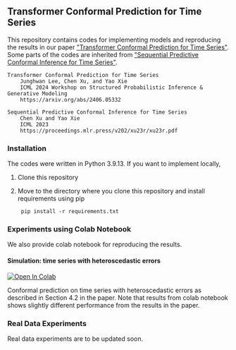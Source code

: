## Transformer Conformal Prediction for Time Series

This repository contains codes for implementing models and reproducing the results in our paper ["Transformer Conformal Prediction for Time Series"](https://arxiv.org/abs/2406.05332). Some parts of the codes are inherited from ["Sequential Predictive Conformal Inference for Time Series"](https://proceedings.mlr.press/v202/xu23r/xu23r.pdf).

    Transformer Conformal Prediction for Time Series
        Junghwan Lee, Chen Xu, and Yao Xie
        ICML 2024 Workshop on Structured Probabilistic Inference & Generative Modeling
        https://arxiv.org/abs/2406.05332

    Sequential Predictive Conformal Inference for Time Series
        Chen Xu and Yao Xie
        ICML 2023
        https://proceedings.mlr.press/v202/xu23r/xu23r.pdf

### Installation
The codes were written in Python 3.9.13. If you want to implement locally,

1. Clone this repository
2. Move to the directory where you clone this repository and install requirements using pip

        pip install -r requirements.txt

### Experiments using Colab Notebook
We also provide colab notebook for reproducing the results.

#### Simulation: time series with heteroscedastic errors
<a target="_blank" href="https://colab.research.google.com/github/Jayaos/TCPTS/blob/main/examples/hetero_example.ipynb">
  <img src="https://colab.research.google.com/assets/colab-badge.svg" alt="Open In Colab"/>
</a>

Conformal prediction on time series with heteroscedastic errors as described in Section 4.2 in the paper. Note that results from colab notebook shows slightly different performance from the results in the paper.

### Real Data Experiments
Real data experiments are to be updated soon.